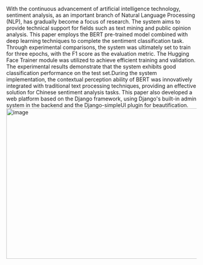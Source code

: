 With the continuous advancement of artificial intelligence technology, sentiment analysis, as an important branch of Natural Language Processing (NLP), has gradually become a focus of research. The system aims to provide technical support for fields such as text mining and public opinion analysis. This paper employs the BERT pre-trained model combined with deep learning techniques to complete the sentiment classification task. Through experimental comparisons, the system was ultimately set to train for three epochs, with the F1 score as the evaluation metric. The Hugging Face Trainer module was utilized to achieve efficient training and validation. The experimental results demonstrate that the system exhibits good classification performance on the test set.During the system implementation, the contextual perception ability of BERT was innovatively integrated with traditional text processing techniques, providing an effective solution for Chinese sentiment analysis tasks. This paper also developed a web platform based on the Django framework, using Django's built-in admin system in the backend and the Django-simpleUI plugin for beautification. 
<img width="682" height="398" alt="image" src="https://github.com/user-attachments/assets/83e6a56a-cfea-4bd3-b7eb-8ad360217608" />
